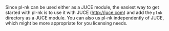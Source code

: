 
Since pl-nk can be used either as a JUCE module, the easiest way to get started with pl-nk is to use it with JUCE (http://juce.com) and add the `plnk` directory as a JUCE module. You can also us pl-nk independently of JUCE, which might be more appropriate for you licensing needs.

